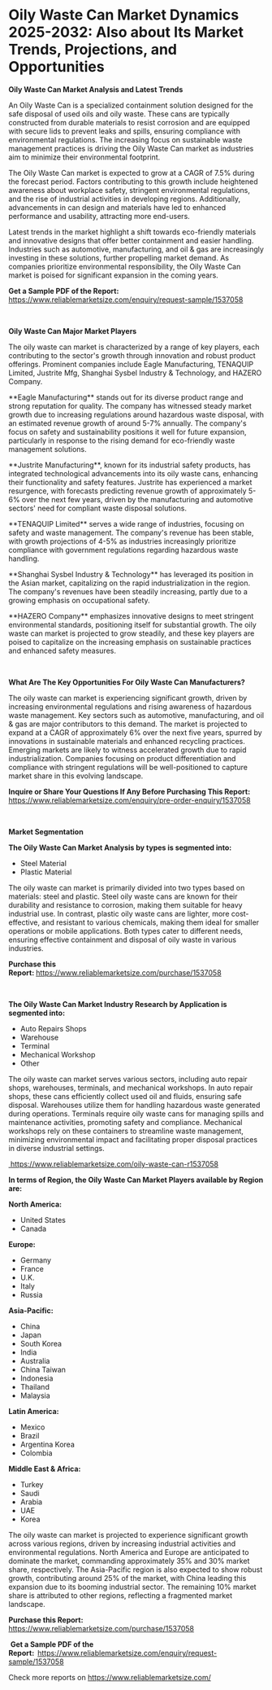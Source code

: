 <p><h1>Oily Waste Can Market Dynamics 2025-2032: Also about Its Market Trends, Projections, and Opportunities</h1></p><p><strong>Oily Waste Can Market Analysis and Latest Trends</strong></p>
<p><p>An Oily Waste Can is a specialized containment solution designed for the safe disposal of used oils and oily waste. These cans are typically constructed from durable materials to resist corrosion and are equipped with secure lids to prevent leaks and spills, ensuring compliance with environmental regulations. The increasing focus on sustainable waste management practices is driving the Oily Waste Can market as industries aim to minimize their environmental footprint.</p><p>The Oily Waste Can market is expected to grow at a CAGR of 7.5% during the forecast period. Factors contributing to this growth include heightened awareness about workplace safety, stringent environmental regulations, and the rise of industrial activities in developing regions. Additionally, advancements in can design and materials have led to enhanced performance and usability, attracting more end-users.</p><p>Latest trends in the market highlight a shift towards eco-friendly materials and innovative designs that offer better containment and easier handling. Industries such as automotive, manufacturing, and oil & gas are increasingly investing in these solutions, further propelling market demand. As companies prioritize environmental responsibility, the Oily Waste Can market is poised for significant expansion in the coming years.</p></p>
<p><strong>Get a Sample PDF of the Report:&nbsp;</strong> <a href="https://www.reliablemarketsize.com/enquiry/request-sample/1537058?utm_campaign=2526&utm_medium=2&utm_source=Github&utm_content=ia&utm_term=11042025&utm_id=oily-waste-can">https://www.reliablemarketsize.com/enquiry/request-sample/1537058</a></p>
<p>&nbsp;</p>
<p><strong>Oily Waste Can Major Market Players</strong></p>
<p><p>The oily waste can market is characterized by a range of key players, each contributing to the sector's growth through innovation and robust product offerings. Prominent companies include Eagle Manufacturing, TENAQUIP Limited, Justrite Mfg, Shanghai Sysbel Industry & Technology, and HAZERO Company.</p><p>**Eagle Manufacturing** stands out for its diverse product range and strong reputation for quality. The company has witnessed steady market growth due to increasing regulations around hazardous waste disposal, with an estimated revenue growth of around 5-7% annually. The company's focus on safety and sustainability positions it well for future expansion, particularly in response to the rising demand for eco-friendly waste management solutions.</p><p>**Justrite Manufacturing**, known for its industrial safety products, has integrated technological advancements into its oily waste cans, enhancing their functionality and safety features. Justrite has experienced a market resurgence, with forecasts predicting revenue growth of approximately 5-6% over the next few years, driven by the manufacturing and automotive sectors' need for compliant waste disposal solutions.</p><p>**TENAQUIP Limited** serves a wide range of industries, focusing on safety and waste management. The company's revenue has been stable, with growth projections of 4-5% as industries increasingly prioritize compliance with government regulations regarding hazardous waste handling.</p><p>**Shanghai Sysbel Industry & Technology** has leveraged its position in the Asian market, capitalizing on the rapid industrialization in the region. The company's revenues have been steadily increasing, partly due to a growing emphasis on occupational safety.</p><p>**HAZERO Company** emphasizes innovative designs to meet stringent environmental standards, positioning itself for substantial growth. The oily waste can market is projected to grow steadily, and these key players are poised to capitalize on the increasing emphasis on sustainable practices and enhanced safety measures.</p></p>
<p>&nbsp;</p>
<p><strong>What Are The Key Opportunities For Oily Waste Can Manufacturers?</strong></p>
<p><p>The oily waste can market is experiencing significant growth, driven by increasing environmental regulations and rising awareness of hazardous waste management. Key sectors such as automotive, manufacturing, and oil & gas are major contributors to this demand. The market is projected to expand at a CAGR of approximately 6% over the next five years, spurred by innovations in sustainable materials and enhanced recycling practices. Emerging markets are likely to witness accelerated growth due to rapid industrialization. Companies focusing on product differentiation and compliance with stringent regulations will be well-positioned to capture market share in this evolving landscape.</p></p>
<p><strong>Inquire or Share Your Questions If Any Before Purchasing This Report:</strong> <a href="https://www.reliablemarketsize.com/enquiry/pre-order-enquiry/1537058?utm_campaign=2526&utm_medium=2&utm_source=Github&utm_content=ia&utm_term=11042025&utm_id=oily-waste-can">https://www.reliablemarketsize.com/enquiry/pre-order-enquiry/1537058</a></p>
<p>&nbsp;</p>
<p><strong>Market Segmentation</strong></p>
<p><strong>The Oily Waste Can Market Analysis by types is segmented into:</strong></p>
<p><ul><li>Steel Material</li><li>Plastic Material</li></ul></p>
<p><p>The oily waste can market is primarily divided into two types based on materials: steel and plastic. Steel oily waste cans are known for their durability and resistance to corrosion, making them suitable for heavy industrial use. In contrast, plastic oily waste cans are lighter, more cost-effective, and resistant to various chemicals, making them ideal for smaller operations or mobile applications. Both types cater to different needs, ensuring effective containment and disposal of oily waste in various industries.</p></p>
<p><strong>Purchase this Report:&nbsp;</strong><a href="https://www.reliablemarketsize.com/purchase/1537058?utm_campaign=2526&utm_medium=2&utm_source=Github&utm_content=ia&utm_term=11042025&utm_id=oily-waste-can">https://www.reliablemarketsize.com/purchase/1537058</a></p>
<p>&nbsp;</p>
<p><strong>The Oily Waste Can Market Industry Research by Application is segmented into:</strong></p>
<p><ul><li>Auto Repairs Shops</li><li>Warehouse</li><li>Terminal</li><li>Mechanical Workshop</li><li>Other</li></ul></p>
<p><p>The oily waste can market serves various sectors, including auto repair shops, warehouses, terminals, and mechanical workshops. In auto repair shops, these cans efficiently collect used oil and fluids, ensuring safe disposal. Warehouses utilize them for handling hazardous waste generated during operations. Terminals require oily waste cans for managing spills and maintenance activities, promoting safety and compliance. Mechanical workshops rely on these containers to streamline waste management, minimizing environmental impact and facilitating proper disposal practices in diverse industrial settings.</p></p>
<p><a href="https://www.reliablemarketsize.com/oily-waste-can-r1537058?utm_campaign=2526&utm_medium=2&utm_source=Github&utm_content=ia&utm_term=11042025&utm_id=oily-waste-can">&nbsp;https://www.reliablemarketsize.com/oily-waste-can-r1537058</a></p>
<p><strong>In terms of Region, the Oily Waste Can Market Players available by Region are:</strong></p>
<p>
    <p> <strong> North America: </strong>
        <ul>
            <li>United States</li>
            <li>Canada</li>
        </ul>
        </p> 
    <p> <strong> Europe: </strong>
        <ul>
            <li>Germany</li>
            <li>France</li>
            <li>U.K.</li>
            <li>Italy</li>
            <li>Russia</li>
        </ul>
        </p> 
    <p> <strong> Asia-Pacific: </strong>
        <ul>
            <li>China</li>
            <li>Japan</li>
            <li>South Korea</li>
            <li>India</li>
            <li>Australia</li>
            <li>China Taiwan</li>
            <li>Indonesia</li>
            <li>Thailand</li>
            <li>Malaysia</li>
        </ul>
        </p> 
    <p> <strong> Latin America: </strong>
        <ul>
            <li>Mexico</li>
            <li>Brazil</li>
            <li>Argentina Korea</li>
            <li>Colombia</li>
        </ul>
        </p> 
    <p> <strong> Middle East & Africa: </strong>
        <ul>
            <li>Turkey</li>
            <li>Saudi</li>
            <li>Arabia</li>
            <li>UAE</li>
            <li>Korea</li>
        </ul>
    </p>
    </p>
<p><p>The oily waste can market is projected to experience significant growth across various regions, driven by increasing industrial activities and environmental regulations. North America and Europe are anticipated to dominate the market, commanding approximately 35% and 30% market share, respectively. The Asia-Pacific region is also expected to show robust growth, contributing around 25% of the market, with China leading this expansion due to its booming industrial sector. The remaining 10% market share is attributed to other regions, reflecting a fragmented market landscape.</p></p>
<p><strong>Purchase this Report: </strong><a href="https://www.reliablemarketsize.com/purchase/1537058?utm_campaign=2526&utm_medium=2&utm_source=Github&utm_content=ia&utm_term=11042025&utm_id=oily-waste-can">https://www.reliablemarketsize.com/purchase/1537058</a></p>
<p>&nbsp;<strong>Get a Sample PDF of the Report:&nbsp;&nbsp;</strong><a href="https://www.reliablemarketsize.com/enquiry/request-sample/1537058?utm_campaign=2526&utm_medium=2&utm_source=Github&utm_content=ia&utm_term=11042025&utm_id=oily-waste-can">https://www.reliablemarketsize.com/enquiry/request-sample/1537058</a></p>
<p><strong></strong></p>
<p>Check more reports on <a href="https://www.reliablemarketsize.com/?utm_campaign=2526&utm_medium=2&utm_source=Github&utm_content=ia&utm_term=11042025&utm_id=oily-waste-can">https://www.reliablemarketsize.com/</a></p>